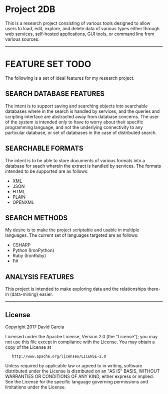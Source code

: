 # Project 2DB 

This is a research project consisting of various tools designed
to allow users to load, edit, explore, and delete data of various types
either through web services, self-hosted applications, GUI 
tools, or command line from various sources.


---
# FEATURE SET TODO
The following is a set of ideal features for my research project.

## SEARCH DATABASE FEATURES
The intent is to support saving and searching objects into searchable 
databases where in the search is handled by services, and the queries
and scripting interface are abstracted away from database concerns. The
user of the system is intended only to have to worry about their specific
programming language, and not the underlying connectivity to any particular
database, or set of databases in the case of distributed search.

## SEARCHABLE FORMATS
The intent is to be able to store documents of various formats into a
database for seach wherein the extract is handled by services. The formats
intended to be supported are as follows:
* XML
* JSON
* HTML
* PLAIN
* OPENXML

## SEARCH METHODS
My desire is to make the project scriptable and usable in multiple languages. The 
current set of languages targeted are as follows:
* CSHARP
* Python (IronPython)
* Ruby (IronRuby)
* F#

## ANALYSIS FEATURES
This project is intended to make exploring data and the relationships there-in (data-mining)
easier. 

---
## License

   Copyright 2017 David Garcia

   Licensed under the Apache License, Version 2.0 (the "License");
   you may not use this file except in compliance with the License.
   You may obtain a copy of the License at

       http://www.apache.org/licenses/LICENSE-2.0

   Unless required by applicable law or agreed to in writing, software
   distributed under the License is distributed on an "AS IS" BASIS,
   WITHOUT WARRANTIES OR CONDITIONS OF ANY KIND, either express or implied.
   See the License for the specific language governing permissions and
   limitations under the License.


